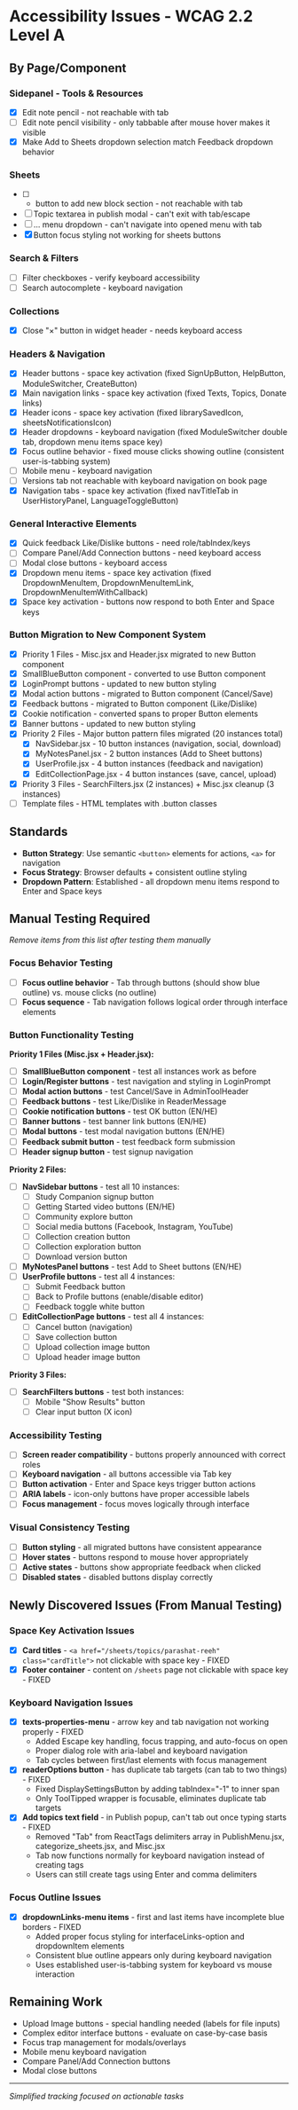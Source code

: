 # Accessibility Issues - WCAG 2.2 Level A

## By Page/Component

### Sidepanel - Tools & Resources  
- [x] Edit note pencil - not reachable with tab
- [ ] Edit note pencil visibility - only tabbable after mouse hover makes it visible
- [x] Make Add to Sheets dropdown selection match Feedback dropdown behavior

### Sheets
- [ ] + button to add new block section - not reachable with tab
- [ ] Topic textarea in publish modal - can't exit with tab/escape
- [ ] ... menu dropdown - can't navigate into opened menu with tab
- [x] Button focus styling not working for sheets buttons

### Search & Filters
- [ ] Filter checkboxes - verify keyboard accessibility
- [ ] Search autocomplete - keyboard navigation

### Collections
- [x] Close "×" button in widget header - needs keyboard access

### Headers & Navigation  
- [x] Header buttons - space key activation (fixed SignUpButton, HelpButton, ModuleSwitcher, CreateButton)
- [x] Main navigation links - space key activation (fixed Texts, Topics, Donate links)
- [x] Header icons - space key activation (fixed librarySavedIcon, sheetsNotificationsIcon)
- [x] Header dropdowns - keyboard navigation (fixed ModuleSwitcher double tab, dropdown menu items space key)
- [x] Focus outline behavior - fixed mouse clicks showing outline (consistent user-is-tabbing system)
- [ ] Mobile menu - keyboard navigation
- [ ] Versions tab not reachable with keyboard navigation on book page
- [x] Navigation tabs - space key activation (fixed navTitleTab in UserHistoryPanel, LanguageToggleButton)

### General Interactive Elements
- [x] Quick feedback Like/Dislike buttons - need role/tabIndex/keys
- [ ] Compare Panel/Add Connection buttons - need keyboard access
- [ ] Modal close buttons - keyboard access
- [x] Dropdown menu items - space key activation (fixed DropdownMenuItem, DropdownMenuItemLink, DropdownMenuItemWithCallback)
- [x] Space key activation - buttons now respond to both Enter and Space keys

### Button Migration to New Component System
- [x] Priority 1 Files - Misc.jsx and Header.jsx migrated to new Button component
- [x] SmallBlueButton component - converted to use Button component
- [x] LoginPrompt buttons - updated to new button styling
- [x] Modal action buttons - migrated to Button component (Cancel/Save)
- [x] Feedback buttons - migrated to Button component (Like/Dislike)
- [x] Cookie notification - converted spans to proper Button elements
- [x] Banner buttons - updated to new button styling
- [x] Priority 2 Files - Major button pattern files migrated (20 instances total)
  - [x] NavSidebar.jsx - 10 button instances (navigation, social, download)
  - [x] MyNotesPanel.jsx - 2 button instances (Add to Sheet buttons)
  - [x] UserProfile.jsx - 4 button instances (feedback and navigation)
  - [x] EditCollectionPage.jsx - 4 button instances (save, cancel, upload)
- [x] Priority 3 Files - SearchFilters.jsx (2 instances) + Misc.jsx cleanup (3 instances)
- [ ] Template files - HTML templates with .button classes

## Standards
- **Button Strategy**: Use semantic `<button>` elements for actions, `<a>` for navigation
- **Focus Strategy**: Browser defaults + consistent outline styling  
- **Dropdown Pattern**: Established - all dropdown menu items respond to Enter and Space keys

## Manual Testing Required
*Remove items from this list after testing them manually*

### Focus Behavior Testing
- [ ] **Focus outline behavior** - Tab through buttons (should show blue outline) vs. mouse clicks (no outline)
- [ ] **Focus sequence** - Tab navigation follows logical order through interface elements

### Button Functionality Testing
**Priority 1 Files (Misc.jsx + Header.jsx):**
- [ ] **SmallBlueButton component** - test all instances work as before
- [ ] **Login/Register buttons** - test navigation and styling in LoginPrompt  
- [ ] **Modal action buttons** - test Cancel/Save in AdminToolHeader
- [ ] **Feedback buttons** - test Like/Dislike in ReaderMessage
- [ ] **Cookie notification buttons** - test OK button (EN/HE)
- [ ] **Banner buttons** - test banner link buttons (EN/HE)
- [ ] **Modal buttons** - test modal navigation buttons (EN/HE)
- [ ] **Feedback submit button** - test feedback form submission
- [ ] **Header signup button** - test signup navigation

**Priority 2 Files:**
- [ ] **NavSidebar buttons** - test all 10 instances:
  - [ ] Study Companion signup button
  - [ ] Getting Started video buttons (EN/HE)
  - [ ] Community explore button
  - [ ] Social media buttons (Facebook, Instagram, YouTube)
  - [ ] Collection creation button
  - [ ] Collection exploration button
  - [ ] Download version button
- [ ] **MyNotesPanel buttons** - test Add to Sheet buttons (EN/HE)
- [ ] **UserProfile buttons** - test all 4 instances:
  - [ ] Submit Feedback button
  - [ ] Back to Profile buttons (enable/disable editor)
  - [ ] Feedback toggle white button
- [ ] **EditCollectionPage buttons** - test all 4 instances:
  - [ ] Cancel button (navigation)
  - [ ] Save collection button
  - [ ] Upload collection image button
  - [ ] Upload header image button

**Priority 3 Files:**
- [ ] **SearchFilters buttons** - test both instances:
  - [ ] Mobile "Show Results" button
  - [ ] Clear input button (X icon)

### Accessibility Testing
- [ ] **Screen reader compatibility** - buttons properly announced with correct roles
- [ ] **Keyboard navigation** - all buttons accessible via Tab key
- [ ] **Button activation** - Enter and Space keys trigger button actions
- [ ] **ARIA labels** - icon-only buttons have proper accessible labels
- [ ] **Focus management** - focus moves logically through interface

### Visual Consistency Testing
- [ ] **Button styling** - all migrated buttons have consistent appearance
- [ ] **Hover states** - buttons respond to mouse hover appropriately
- [ ] **Active states** - buttons show appropriate feedback when clicked
- [ ] **Disabled states** - disabled buttons display correctly

## Newly Discovered Issues (From Manual Testing)

### Space Key Activation Issues
- [x] **Card titles** - `<a href="/sheets/topics/parashat-reeh" class="cardTitle">` not clickable with space key - FIXED
- [x] **Footer container** - content on `/sheets` page not clickable with space key - FIXED

### Keyboard Navigation Issues  
- [x] **texts-properties-menu** - arrow key and tab navigation not working properly - FIXED
  - Added Escape key handling, focus trapping, and auto-focus on open
  - Proper dialog role with aria-label and keyboard navigation
  - Tab cycles between first/last elements with focus management
- [x] **readerOptions button** - has duplicate tab targets (can tab to two things) - FIXED
  - Fixed DisplaySettingsButton by adding tabIndex="-1" to inner span  
  - Only ToolTipped wrapper is focusable, eliminates duplicate tab targets
- [x] **Add topics text field** - in Publish popup, can't tab out once typing starts - FIXED
  - Removed "Tab" from ReactTags delimiters array in PublishMenu.jsx, categorize_sheets.jsx, and Misc.jsx
  - Tab now functions normally for keyboard navigation instead of creating tags
  - Users can still create tags using Enter and comma delimiters

### Focus Outline Issues
- [x] **dropdownLinks-menu items** - first and last items have incomplete blue borders - FIXED
  - Added proper focus styling for interfaceLinks-option and dropdownItem elements
  - Consistent blue outline appears only during keyboard navigation
  - Uses established user-is-tabbing system for keyboard vs mouse interaction

## Remaining Work
- Upload Image buttons - special handling needed (labels for file inputs)
- Complex editor interface buttons - evaluate on case-by-case basis
- Focus trap management for modals/overlays
- Mobile menu keyboard navigation
- Compare Panel/Add Connection buttons
- Modal close buttons

---
*Simplified tracking focused on actionable tasks*
